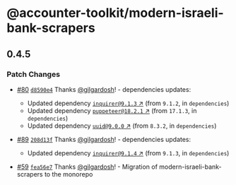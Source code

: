 # @accounter-toolkit/modern-israeli-bank-scrapers

## 0.4.5

### Patch Changes

- [#80](https://github.com/gilgardosh/accounter-toolkit/pull/80) [`d8590e4`](https://github.com/gilgardosh/accounter-toolkit/commit/d8590e473881e7bd33817d2ee2fdb67141599373) Thanks [@gilgardosh](https://github.com/gilgardosh)! - dependencies updates:

  - Updated dependency [`inquirer@9.1.3` ↗︎](https://www.npmjs.com/package/inquirer/v/9.1.3) (from `9.1.2`, in `dependencies`)
  - Updated dependency [`puppeteer@18.2.1` ↗︎](https://www.npmjs.com/package/puppeteer/v/18.2.1) (from `17.1.3`, in `dependencies`)
  - Updated dependency [`uuid@9.0.0` ↗︎](https://www.npmjs.com/package/uuid/v/9.0.0) (from `8.3.2`, in `dependencies`)

- [#89](https://github.com/gilgardosh/accounter-toolkit/pull/89) [`208d13f`](https://github.com/gilgardosh/accounter-toolkit/commit/208d13fe26273f6ef80bfbc1a62528e06c59cd68) Thanks [@gilgardosh](https://github.com/gilgardosh)! - dependencies updates:

  - Updated dependency [`inquirer@9.1.4` ↗︎](https://www.npmjs.com/package/inquirer/v/9.1.4) (from `9.1.3`, in `dependencies`)

- [#59](https://github.com/gilgardosh/accounter-toolkit/pull/59) [`fea56e7`](https://github.com/gilgardosh/accounter-toolkit/commit/fea56e7cf5f6027fe9b3bcd4d4d53469bc389ef2) Thanks [@gilgardosh](https://github.com/gilgardosh)! - Migration of modern-israeli-bank-scrapers to the monorepo
